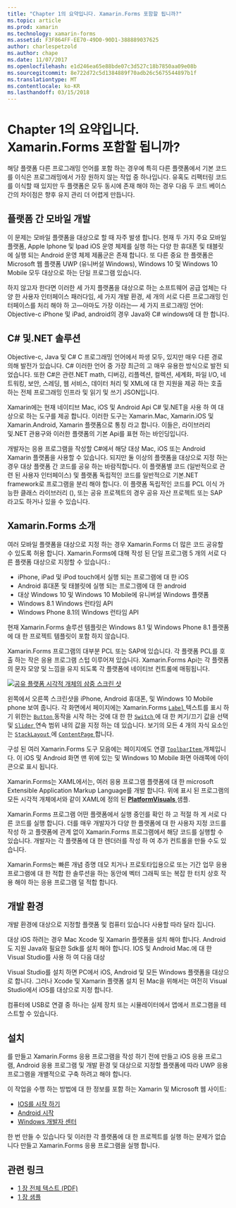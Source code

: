 ```yaml
---
title: "Chapter 1의 요약입니다. Xamarin.Forms 포함할 됩니까?"
ms.topic: article
ms.prod: xamarin
ms.technology: xamarin-forms
ms.assetid: F3F864FF-EE70-49D0-90D1-388889037625
author: charlespetzold
ms.author: chape
ms.date: 11/07/2017
ms.openlocfilehash: e1d246ea65e88bde07c3d527c18b7850aa09e08b
ms.sourcegitcommit: 8e722d72c5d1384889f70adb26c5675544897b1f
ms.translationtype: MT
ms.contentlocale: ko-KR
ms.lasthandoff: 03/15/2018
---
```

# <a name="summary-of-chapter-1-how-does-xamarinforms-fit-in"></a>Chapter 1의 요약입니다. Xamarin.Forms 포함할 됩니까?

해당 플랫폼 다른 프로그래밍 언어를 포함 하는 경우에 특히 다른 플랫폼에서 기본 코드를 이식은 프로그래밍에서 가장 원하지 않는 작업 중 하나입니다. 유혹도 리팩터링 코드를 이식할 때 있지만 두 플랫폼은 모두 동시에 존재 해야 하는 경우 다음 두 코드 베이스 간의 차이점은 향후 유지 관리 더 어렵게 만듭니다.

## <a name="cross-platform-mobile-development"></a>플랫폼 간 모바일 개발

이 문제는 모바일 플랫폼을 대상으로 할 때 자주 발생 합니다. 현재 두 가지 주요 모바일 플랫폼, Apple Iphone 및 Ipad iOS 운영 체제를 실행 하는 다양 한 휴대폰 및 태블릿에 실행 되는 Android 운영 체제 제품군은 존재 합니다. 또 다른 중요 한 플랫폼은 Microsoft 웹 플랫폼 UWP (유니버설 Windows), Windows 10 및 Windows 10 Mobile 모두 대상으로 하는 단일 프로그램 있습니다.

하지 않고자 한다면 이러한 세 가지 플랫폼을 대상으로 하는 소프트웨어 공급 업체는 다양 한 사용자 인터페이스 패러다임, 세 가지 개발 환경, 세 개의 서로 다른 프로그래밍 인터페이스를 처리 해야 하 고&mdash;아마도 가장 이라는&mdash; 세 가지 프로그래밍 언어: Objective-c iPhone 및 iPad, android의 경우 Java와 C# windows에 대 한 합니다.

## <a name="the-c-and-net-solution"></a>C# 및.NET 솔루션

Objective-c, Java 및 C# C 프로그래밍 언어에서 파생 모두, 있지만 매우 다른 경로 의해 발전가 있습니다. C# 이러한 언어 중 가장 최근의 고 매우 유용한 방식으로 발전 되었습니다. 또한 C#은 관련.NET math, 디버깅, 리플렉션, 컬렉션, 세계화, 파일 I/O, 네트워킹, 보안, 스레딩, 웹 서비스, 데이터 처리 및 XML에 대 한 지원을 제공 하는 호출 하는 전체 프로그래밍 인프라 및 읽기 및 쓰기 JSON입니다.

Xamarin에는 현재 네이티브 Mac, iOS 및 Android Api C# 및.NET을 사용 하 여 대상으로 하는 도구를 제공 합니다. 이러한 도구는 Xamarin.Mac, Xamarin.iOS 및 Xamarin.Android, Xamarin 플랫폼으로 통칭 라고 합니다. 이들은, 라이브러리 및.NET 관용구와 이러한 플랫폼의 기본 Api를 표현 하는 바인딩입니다.

개발자는 응용 프로그램을 작성할 C#에서 해당 대상 Mac, iOS 또는 Android Xamarin 플랫폼을 사용할 수 있습니다. 되지만 둘 이상의 플랫폼을 대상으로 지정 하는 경우 대상 플랫폼 간 코드를 공유 하는 바람직합니다. 이 플랫폼별 코드 (일반적으로 관련 된 사용자 인터페이스) 및 플랫폼 독립적인 코드를 일반적으로 기본.NET framework로 프로그램을 분리 해야 합니다. 이 플랫폼 독립적인 코드를 PCL 이식 가능한 클래스 라이브러리 (), 또는 공유 프로젝트의 경우 공유 자산 프로젝트 또는 SAP 라고도 하거나 있을 수 있습니다.

## <a name="introducing-xamarinforms"></a>Xamarin.Forms 소개

여러 모바일 플랫폼을 대상으로 지정 하는 경우 Xamarin.Forms 더 많은 코드 공유할 수 있도록 허용 합니다. Xamarin.Forms에 대해 작성 된 단일 프로그램 5 개의 서로 다른 플랫폼 대상으로 지정할 수 있습니다.:

- iPhone, iPad 및 iPod touch에서 실행 되는 프로그램에 대 한 iOS
- Android 휴대폰 및 태블릿에 실행 되는 프로그램에 대 한 android
- 대상 Windows 10 및 Windows 10 Mobile에 유니버설 Windows 플랫폼
- Windows 8.1 Windows 런타임 API
- Windows Phone 8.1의 Windows 런타임 API

현재 Xamarin.Forms 솔루션 템플릿은 Windows 8.1 및 Windows Phone 8.1 플랫폼에 대 한 프로젝트 템플릿이 포함 하지 않습니다.

Xamarin.Forms 프로그램의 대부분 PCL 또는 SAP에 있습니다. 각 플랫폼 PCL를 호출 하는 작은 응용 프로그램 스텁 이루어져 있습니다. Xamarin.Forms Api는 각 플랫폼의 문자 모양 및 느낌을 유지 되도록 각 플랫폼에 네이티브 컨트롤에 매핑됩니다.

[![공유 플랫폼 시각적 개체의 삼중 스크린 샷](images/ch01fg03-small.png "각 플랫폼에서 컨트롤 Xamarin.Forms")](images/ch01fg03-large.png#lightbox "각 플랫폼에서 Xamarin.Forms 컨트롤")

왼쪽에서 오른쪽 스크린샷을 iPhone, Android 휴대폰, 및 Windows 10 Mobile phone 보여 줍니다. 각 화면에서 페이지에는 Xamarin.Forms [ `Label` ](https://developer.xamarin.com/api/type/Xamarin.Forms.Label/) 텍스트를 표시 하기 위한는 [ `Button` ](https://developer.xamarin.com/api/type/Xamarin.Forms.Button/) 동작을 시작 하는 것에 대 한 한 [ `Switch` ](https://developer.xamarin.com/api/type/Xamarin.Forms.Switch/) 에 대 한 켜기/끄기 값을 선택 및 [ `Slider` ](https://developer.xamarin.com/api/type/Xamarin.Forms.Slider/) 연속 범위 내의 값을 지정 하는 데 있습니다. 보기의 모든 4 개의 자식 요소인는 [ `StackLayout` ](https://developer.xamarin.com/api/type/Xamarin.Forms.StackLayout/) 에 [ `ContentPage` ](https://developer.xamarin.com/api/type/Xamarin.Forms.ContentPage/)합니다.

구성 된 여러 Xamarin.Forms 도구 모음에는 페이지에도 연결 [ `ToolbarItem` ](https://developer.xamarin.com/api/type/Xamarin.Forms.ToolbarItem/) 개체입니다. 이 iOS 및 Android 화면 맨 위에 있는 및 Windows 10 Mobile 화면 아래쪽에 아이콘으로 표시 됩니다.

Xamarin.Forms는 XAML에서는, 여러 응용 프로그램 플랫폼에 대 한 microsoft Extensible Application Markup Language를 개발 합니다. 위에 표시 된 프로그램의 모든 시각적 개체에서와 같이 XAML에 정의 된 [ **PlatformVisuals** ](https://github.com/xamarin/xamarin-forms-book-samples/tree/master/Chapter01/PlatformVisuals) 샘플.

Xamarin.Forms 프로그램 어떤 플랫폼에서 실행 중인를 확인 하 고 적절 하 게 서로 다른 코드를 실행 합니다. 더를 매우 개발자가 다양 한 플랫폼에 대 한 사용자 지정 코드를 작성 하 고 플랫폼에 관계 없이 Xamarin.Forms 프로그램에서 해당 코드를 실행할 수 있습니다. 개발자는 각 플랫폼에 대 한 렌더러를 작성 하 여 추가 컨트롤을 만들 수도 있습니다.

Xamarin.Forms는 빠른 개념 증명 데모 치거나 프로토타입용으로 또는 기간 업무 응용 프로그램에 대 한 적합 한 솔루션을 하는 동안에 벡터 그래픽 또는 복잡 한 터치 상호 작용 해야 하는 응용 프로그램 덜 적합 합니다.

## <a name="your-development-environment"></a>개발 환경

개발 환경에 대상으로 지정할 플랫폼 및 컴퓨터 있습니다 사용할 따라 달라 집니다.

대상 iOS 하려는 경우 Mac Xcode 및 Xamarin 플랫폼을 설치 해야 합니다. Android도 지원 Java와 필요한 Sdk를 설치 해야 합니다. IOS 및 Android Mac.에 대 한 Visual Studio를 사용 하 여 다음 대상

Visual Studio를 설치 하면 PC에서 iOS, Android 및 모든 Windows 플랫폼을 대상으로 합니다. 그러나 Xcode 및 Xamarin 플랫폼 설치 된 Mac을 위해서는 여전히 Visual Studio에서 iOS를 대상으로 지정 합니다.

컴퓨터에 USB로 연결 중 하나는 실제 장치 또는 시뮬레이터에서 앱에서 프로그램을 테스트할 수 있습니다.

## <a name="installation"></a>설치

를 만들고 Xamarin.Forms 응용 프로그램을 작성 하기 전에 만들고 iOS 응용 프로그램, Android 응용 프로그램 및 개발 환경 및 대상으로 지정할 플랫폼에 따라 UWP 응용 프로그램을 개별적으로 구축 하려고 해야 합니다.

이 작업을 수행 하는 방법에 대 한 정보를 포함 하는 Xamarin 및 Microsoft 웹 사이트:

- [IOS를 시작 하기](~/ios/get-started/index.md)
- [Android 시작](~/android/get-started/index.md)
- [Windows 개발자 센터](http://dev.windows.com)

한 번 만들 수 있습니다 및 이러한 각 플랫폼에 대 한 프로젝트를 실행 하는 문제가 없습니다 만들고 Xamarin.Forms 응용 프로그램을 실행 합니다.



## <a name="related-links"></a>관련 링크

- [1 장 전체 텍스트 (PDF)](https://download.xamarin.com/developer/xamarin-forms-book/XamarinFormsBook-Ch01-Apr2016.pdf)
- [1 장 샘플](https://github.com/xamarin/xamarin-forms-book-samples/tree/master/Chapter01)
